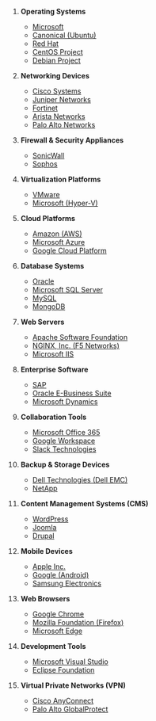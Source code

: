 1. **Operating Systems**
   - [Microsoft](https://msrc.microsoft.com/update-guide)
   - [Canonical (Ubuntu)](https://ubuntu.com/security/notices)
   - [Red Hat](https://access.redhat.com/security)
   - [CentOS Project](https://lists.centos.org/pipermail/centos-announce/)
   - [Debian Project](https://www.debian.org/security/)

2. **Networking Devices**
   - [Cisco Systems](https://tools.cisco.com/security/center/publicationListing.x)
   - [Juniper Networks](https://kb.juniper.net/InfoCenter/index?page=content&channel=SECURITY_ADVISORIES)
   - [Fortinet](https://www.fortiguard.com/psirt)
   - [Arista Networks](https://www.arista.com/en/support/advisories-notices/security-advisories)
   - [Palo Alto Networks](https://security.paloaltonetworks.com/)

3. **Firewall & Security Appliances**
   - [SonicWall](https://psirt.global.sonicwall.com/vuln-list)
   - [Sophos](https://www.sophos.com/en-us/security-advisories)

4. **Virtualization Platforms**
   - [VMware](https://www.vmware.com/security/advisories.html)
   - [Microsoft (Hyper-V)](https://msrc.microsoft.com/update-guide)

5. **Cloud Platforms**
   - [Amazon (AWS)](https://aws.amazon.com/security/security-bulletins/)
   - [Microsoft Azure](https://msrc.microsoft.com/update-guide)
   - [Google Cloud Platform](https://cloud.google.com/support/bulletins)

6. **Database Systems**
   - [Oracle](https://www.oracle.com/security-alerts/public-vuln-to-advisory-mapping.html)
   - [Microsoft SQL Server](https://msrc.microsoft.com/update-guide)
   - [MySQL](https://www.cvedetails.com/vulnerability-list/vendor_id-185/product_id-316/Mysql-Mysql.html)
   - [MongoDB](https://www.mongodb.com/resources/products/alerts)

7. **Web Servers**
   - [Apache Software Foundation](https://httpd.apache.org/security/vulnerabilities_24.html)
   - [NGINX, Inc. (F5 Networks)](https://nginx.org/en/security_advisories.html)
   - [Microsoft IIS](https://msrc.microsoft.com/update-guide)

8. **Enterprise Software**
   - [SAP](https://support.sap.com/en/security/security-notes.html)
   - [Oracle E-Business Suite](https://www.oracle.com/security-alerts/public-vuln-to-advisory-mapping.html)
   - [Microsoft Dynamics](https://msrc.microsoft.com/update-guide)

9. **Collaboration Tools**
   - [Microsoft Office 365](https://msrc.microsoft.com/update-guide)
   - [Google Workspace](https://workspace.google.com/security/)
   - [Slack Technologies](https://slack.com/security)

10. **Backup & Storage Devices**
    - [Dell Technologies (Dell EMC)](https://www.dell.com/support/security/en-us)
    - [NetApp](https://security.netapp.com/advisory/)

11. **Content Management Systems (CMS)**
    - [WordPress](https://wordpress.org/about/security/)
    - [Joomla](https://developer.joomla.org/security-centre.html)
    - [Drupal](https://www.drupal.org/security)

12. **Mobile Devices**
    - [Apple Inc.](https://support.apple.com/en-us/HT201222)
    - [Google (Android)](https://source.android.com/security/bulletin)
    - [Samsung Electronics](https://security.samsungmobile.com/serviceWeb.smsb)

13. **Web Browsers**
    - [Google Chrome](https://chromereleases.googleblog.com/)
    - [Mozilla Foundation (Firefox)](https://www.mozilla.org/en-US/security/advisories/)
    - [Microsoft Edge](https://msrc.microsoft.com/update-guide)

14. **Development Tools**
    - [Microsoft Visual Studio](https://msrc.microsoft.com/update-guide)
    - [Eclipse Foundation](https://www.eclipse.org/security/)

15. **Virtual Private Networks (VPN)**
    - [Cisco AnyConnect](https://tools.cisco.com/security/center/publicationListing.x)
    - [Palo Alto GlobalProtect](https://security.paloaltonetworks.com/)
